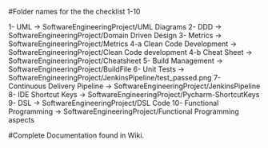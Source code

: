 #Folder names for the the checklist 1-10

1- UML -> SoftwareEngineeringProject/UML Diagrams
2- DDD -> SoftwareEngineeringProject/Domain Driven Design
3- Metrics -> SoftwareEngineeringProject/Metrics
4-a Clean Code Development -> SoftwareEngineeringProject/Clean Code development
4-b Cheat Sheet -> SoftwareEngineeringProject/Cheatsheet
5- Build Management -> SoftwareEngineeringProject/BuildFile
6- Unit Tests -> SoftwareEngineeringProject/JenkinsPipeline/test_passed.png
7- Continuous Delivery Pipeline -> SoftwareEngineeringProject/JenkinsPipeline
8- IDE Shortcut Keys -> SoftwareEngineeringProject/Pycharm-ShortcutKeys
9- DSL -> SoftwareEngineeringProject/DSL Code
10- Functional Programming -> SoftwareEngineeringProject/Functional Programming aspects

#Complete Documentation found in Wiki.
